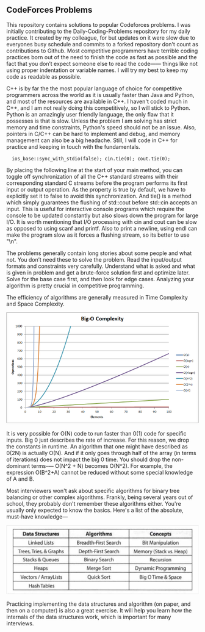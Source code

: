 ## CodeForces Problems

This repository contains solutions to popular Codeforces problems. I was initially contributing to the Daily-Coding-Problems repository for my daily practice. It created by my colleague, for but updates on it were slow due to everyones busy schedule and commits to a forked repository don't count as contributions to Github. Most competitive programmers have terrible coding practices born out of the need to finish the code as fast as possible and the fact that you don’t expect someone else to read the code—— things like not using proper indentation or variable names. I will try my best to keep my code as readable as possible.

C++ is by far the the most popular language of choice for competitive programmers across the world as it is usually faster than Java and Python, and most of the resources are available in C++. I haven't coded much in C++, and I am not really doing this competitively, so I will stick to Python. Python is an amazingly user friendly language, the only flaw that it possesses is that is slow. Unless the problem I am solving has strict memory and time constraints, Python's speed should not be an issue. Also, pointers in C/C++ can be hard to implement and debug, and memory management can also be a big headache. Still, I will code in C++ for practice and keeping in touch with the fundamentals.

	  ios_base::sync_with_stdio(false); cin.tie(0); cout.tie(0);

By placing the following line at the start of your main method, you can toggle off synchronization of all the C++ standard streams with their corresponding standard C streams before the program performs its first input or output operation. As the property is true by default, we have to explicitly set it to false to avoid this synchronization. And tie() is a method which simply guarantees the flushing of std::cout before std::cin accepts an input. This is useful for interactive console programs which require the console to be updated constantly but also slows down the program for large I/O. It is worth mentioning that I/O processing with cin and cout can be slow as opposed to using scanf and printf. Also to print a newline, using endl can make the program slow as it forces a flushing stream, so its better to use "\n". 

The problems generally contain long stories about some people and what not. You don’t need these to solve the problem. Read the input/output formats and constraints very carefully. Understand what is asked and what is given in problem and get a brute-force solution first and optimize later. Solve for the base case first, and then look for edge cases. Analyzing your algorithm is pretty crucial in competitive programming. 

The efficiency of algorithms are generally measured in Time Complexity and Space Complexity. 

![alt text](./images/big-o.png)

It is very possible for O(N) code to run faster than 0(1) code for specific inputs. Big 0 just describes the rate of increase. For this reason, we drop the constants in runtime. An algorithm that one might have described as 0(2N) is actually O(N). And if it only goes through half of the array (in terms of iterations) does not impact the big 0 time. You should drop the non-dominant terms-— O(N^2 + N) becomes O(N^2). For example, the expression O(B^2+A) cannot be reduced without some special knowledge of A and B.

Most interviewers won't ask about specific algorithms for binary tree balancing or other complex algorithms. Frankly, being several years out of school, they probably don't remember these algorithms either. You're usually only expected to know the basics. Here's a list of the absolute, must-have knowledge— 

![alt text](./images/data_structures.png)

Practicing implementing the data structures and algorithm (on paper, and then on a computer) is also a great exercise. It will help you learn how the internals of the data structures work, which is important for many interviews.

